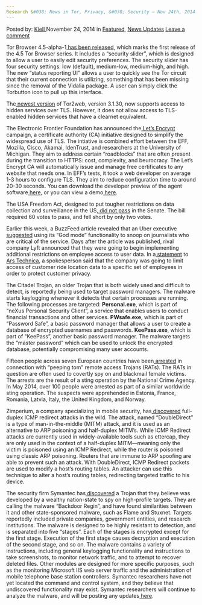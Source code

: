 ```yaml
---
Research &#038; News in Tor, Privacy, &#038; Security – Nov 24th, 2014
---
```

<article class="post-listing post-8437 post type-post status-publish format-standard has-post-thumbnail hentry category-deepdot-news category-news-updates tag-1779 tag-24th tag-news tag-nov tag-privacy tag-research tag-security tag-tor">
    <div class="post-inner">
        <span>Posted by: <a href="https://www.deepdotweb.com/author/kiell/" title="">Kiell </a></span>
    <span>November 24, 2014</span>
    <span>in <a href="https://www.deepdotweb.com/category/deepdot-news/" rel="category tag">Featured</a>, <a href="https://www.deepdotweb.com/category/news-updates/" rel="category tag">News Updates</a></span>
    <span><a href="https://www.deepdotweb.com/2014/11/24/research-news-in-tor-privacy-security-nov-24th-2014/#respond">Leave a comment</a></span>
    </p>
    <div class="clear"></div>
    <div class="entry">
    <p>Tor Browser 4.5-alpha-1<a href="https://blog.torproject.org/blog/tor-browser-45-alpha-1-released"> has been released</a>, which marks the first release of the 4.5 Tor Browser series. It includes a “security slider”, which is designed to allow a user to easily edit security preferences. The security slider has four security settings: low (default), medium-low, medium-high, and high. The new “status reporting UI” allows a user to quickly see the Tor circuit that their current connection is utilizing, something that has been missing since the removal of the Vidalia package. A user can simply click the Torbutton icon to pull up this interface.</p>
    <p>The<a href="https://lists.torproject.org/pipermail/tor-talk/2014-November/035742.html"> newest version</a> of Tor2web, version 3.1.30, now supports access to hidden services over TLS. However, it does not allow access to TLS-enabled hidden services that have a clearnet equivalent.</p>
    <p>The Electronic Frontier Foundation has announced the<a href="https://www.eff.org/deeplinks/2014/11/certificate-authority-encrypt-entire-web"> Let&#8217;s Encrypt</a> campaign, a certificate authority (CA) initiative designed to simplify the widespread use of TLS. The intiative is combined effort between the EFF, Mozilla, Cisco, Akamai, IdenTrust, and researchers at the University of Michigan. They aim to address certain “roadblocks” that are often present during the transition to HTTPS: cost, complexity, and beurocracy. The Let&#8217;s Encrypt CA will automatically issue and manage free certificates to any website that needs one. In EFF&#8217;s tests, it took a web developer on average 1-3 hours to configure TLS. They aim to reduce configuration time to around 20-30 seconds. You can download the developer preview of the agent software<a href="https://github.com/letsencrypt/lets-encrypt-preview"> here</a>, or you can view a demo<a href="https://www.youtube.com/watch?v=Gas_sSB-5SU"> here</a>.</p>
    <p>The USA Freedom Act, designed to put tougher restrictions on data collection and surveillance in the US,<a href="https://www.congress.gov/bill/113th-congress/house-bill/3361/actions"> did not pass</a> in the Senate. The bill required 60 votes to pass, and fell short by only two votes.</p>
    <p>Earlier this week, a BuzzFeed article revealed that an Uber executive<a href="http://www.buzzfeed.com/bensmith/uber-executive-suggests-digging-up-dirt-on-journalists"> suggested</a> using its “God mode” functionality to snoop on journalists who are critical of the service. Days after the article was published, rival company Lyft announced that they were going to begin implementing additional restrictions on employee access to user data. In a<a href="http://arstechnica.com/business/2014/11/in-wake-of-uber-privacy-scandal-lyft-announces-data-restrictions/"> statement</a> to<a href="http://arstechnica.com/"> Ars Technica</a>, a spokesperson said that the company was going to limit access of customer ride location data to a specific set of employees in order to protect customer privacy.</p>
    <p>The Citadel Trojan, an older Trojan that is both widely used and difficult to detect, is reportedly being used to target password managers. The malware starts keylogging whenever it detects that certain processes are running. The following processes are targeted: <b>Personal.exe</b>, which is part of “neXus Personal Security Client”, a service that enables users to conduct financial transactions and other services. <b>PWsafe.exe</b>, which is part of “Password Safe”, a basic password manager that allows a user to create a database of encrypted usernames and passwords. <b>KeePass.exe</b>, which is part of “KeePass”, another basic password manager. The malware targets the “master password” which can be used to unlock the encrypted database, potentially compromising many user accounts.</p>
    <p>Fifteen people across seven European countries have been<a href="https://www.europol.europa.eu/content/users-remote-access-trojans-arrested-eu-cybercrime-operation"> arrested</a> in connection with “peeping tom” remote access Trojans (RATs). The RATs in question are often used to covertly spy on and blackmail female victims. The arrests are the result of a sting operation by the National Crime Agency. In May 2014, over 100 people were arrested as part of a similar worldwide sting operation. The suspects were apprehended in Estonia, France, Romania, Latvia, Italy, the United Kingdom, and Norway.</p>
    <p>Zimperium, a company specializing in mobile security, has<a href="http://blog.zimperium.com/doubledirect-zimperium-discovers-full-duplex-icmp-redirect-attacks-in-the-wild/"> discovered</a> full-duplex ICMP redirect attacks in the wild. The attack, named “DoubleDirect” is a type of man-in-the-middle (MITM) attack, and it is used as an alternative to ARP poisoning and half-duplex MITM’s. While ICMP Redirect attacks are currently used in widely-available tools such as ettercap, they are only used in the context of a half-duplex MITM—meaning only the victim is poisoned using an ICMP Redirect, while the router is poisoned using classic ARP poisoning. Routers that are immune to ARP spoofing are able to prevent such an attack. With DoubleDirect, ICMP Redirect packets are used to modify a host’s routing tables. An attacker can use this technique to alter a host’s routing tables, redirecting targeted traffic to his device.</p>
    <p>The security firm Symantec has<a href="http://www.symantec.com/connect/blogs/regin-top-tier-espionage-tool-enables-stealthy-surveillance"> discovered</a> a Trojan that they believe was developed by a wealthy nation-state to spy on high-profile targets. They are calling the malware “Backdoor Regin”, and have found similarities between it and other state-sponsored malware, such as Flame and Stuxnet. Targets reportedly included private companies, government entities, and research institutions. The malware is designed to be highly resistant to detection, and is separated into five “stages”. Each of the stages is encrypted except for the first stage. Execution of the first stage causes decryption and execution of the second stage, and so on. The malware contains a variety of instructions, including general keylogging functionality and instructions to take screenshots, to monitor network traffic, and to attempt to recover deleted files. Other modules are designed for more specific purposes, such as the monitoring Microsoft IIS web server traffic and the administration of mobile telephone base station controllers. Symantec researchers have not yet located the command and control system, and they believe that undiscovered functionality may exist. Symantec researchers will continue to analyze the malware, and will be posting any updates<a href="http://www.symantec.com/connect/blogs/regin-top-tier-espionage-tool-enables-stealthy-surveillance"> here</a>.</p>
    </div>
    <span style="display:none"><a href="https://www.deepdotweb.com/tag/2014/" rel="tag">2014</a> <a href="https://www.deepdotweb.com/tag/24th/" rel="tag">24th</a> <a href="https://www.deepdotweb.com/tag/news/" rel="tag">news</a> <a href="https://www.deepdotweb.com/tag/nov/" rel="tag">nov</a> <a href="https://www.deepdotweb.com/tag/privacy/" rel="tag">privacy</a> <a href="https://www.deepdotweb.com/tag/research/" rel="tag">research</a> <a href="https://www.deepdotweb.com/tag/security/" rel="tag">security</a> <a href="https://www.deepdotweb.com/tag/tor/" rel="tag">tor</a></span> <span style="display:none" class="updated">2014-11-24</span>
    <div style="display:none" class="vcard author" itemprop="author" itemscope itemtype="http://schema.org/Person"><strong class="fn" itemprop="name"><a href="https://www.deepdotweb.com/author/kiell/" title="Posts by Kiell" rel="author">Kiell</a></strong></div>
    </div>
</article>

